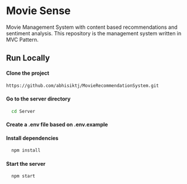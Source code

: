 # Movie Sense

Movie Management System with content based recommendations and sentiment analysis.
This repository is the management system written in MVC Pattern.





## Run Locally

#### Clone the project

```bash
https://github.com/abhisiktj/MovieRecommendationSystem.git
```

#### Go to the server directory

```bash
  cd Server
```
#### Create a .env file based on .env.example
#### Install dependencies

```bash
  npm install
```

#### Start the server

```bash
  npm start
```


